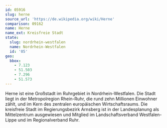 ```yaml
---
id: 05916
slug: herne
source_url: 'https://de.wikipedia.org/wiki/Herne'
comparison: 09162
name: Herne
name_ext: Kreisfreie Stadt
state:
  slug: nordrhein-westfalen
  name: Nordrhein-Westfalen
  id: '05'
geo:
  bbox:
    - 7.123
    - 51.503
    - 7.296
    - 51.573
---
```


Herne ist eine Großstadt im Ruhrgebiet in Nordrhein-Westfalen. Die Stadt liegt in der Metropolregion Rhein-Ruhr, die rund zehn Millionen Einwohner zählt, und im Kern des zentralen europäischen Wirtschaftsraums. Die kreisfreie Stadt im Regierungsbezirk Arnsberg ist in der Landesplanung als Mittelzentrum ausgewiesen und Mitglied im Landschaftsverband Westfalen-Lippe und im Regionalverband Ruhr.
